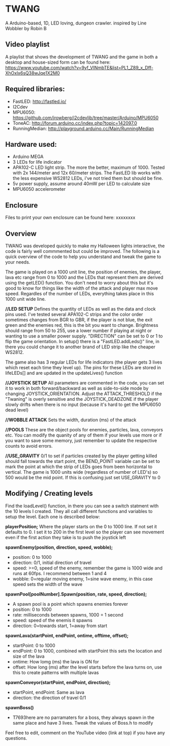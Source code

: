 # TWANG
A Arduino-based, 1D, LED loving, dungeon crawler. inspired by Line Wobbler by Robin B

## Video playlist
A playlist that shows the development of TWANG and the game in both a desktop and house-sized form can be found here: https://www.youtube.com/watch?v=9yf_VINmbTE&list=PL1_Z89_x_Dff-XhOxlx6sQ38wJqe1X2M0

## Required libraries:
* FastLED: http://fastled.io/
* I2Cdev
* MPU6050: https://github.com/jrowberg/i2cdevlib/tree/master/Arduino/MPU6050
* ToneAC: http://forum.arduino.cc/index.php?topic=142097.0
* RunningMedian: http://playground.arduino.cc/Main/RunningMedian

## Hardware used:
* Arduino MEGA
* 3 LEDs for life indicator
* APA102-C LED light strip. The more the better, maximum of 1000. Tested with 2x 144/meter and 12x 60/meter strips. The FastLED lib works with the less expensive WS2812 LEDs, i've not tried them but should be fine.
* 5v power supply, assume around 40mW per LED to calculate size
* MPU6050 accelerometer

## Enclosure
Files to print your own enclosure can be found here: xxxxxxxx

## Overview
TWANG was developed quickly to make my Halloween lights interactive, the code is fairly well commmented but could be improved. The following is a quick overview of the code to help you understand and tweak the game to your needs.

The game is played on a 1000 unit line, the position of enemies, the player, lava etc range from 0 to 1000 and the LEDs that represent them are derived using the getLED() function. You don't need to worry about this but it's good to know for things like the width of the attack and player max move speed. Regardles of the number of LEDs, everything takes place in this 1000 unit wide line.

**//LED SETUP** Defines the quantity of LEDs as well as the data and clock pins used. I've tested several APA102-C strips and the color order sometimes changes from BGR to GBR, if the player is not blue, the exit green and the enemies red, this is the bit you want to change. Brightness should range from 50 to 255, use a lower number if playing at night or wanting to use a smaller power supply. "DIRECTION" can be set to 0 or 1 to flip the game orientation. In setup() there is a "FastLED.addLeds()" line, in there you could change it to another brand of LED strip like the cheaper WS2812.

The game also has 3 regular LEDs for life indicators (the player gets 3 lives which reset each time they level up). The pins for these LEDs are stored in lifeLEDs[] and are updated in the updateLives() function

**//JOYSTICK SETUP** All parameters are commented in the code, you can set it to work in both forward/backward as well as side-to-side mode by changing JOYSTICK_ORIENTATION. Adjust the ATTACK_THRESHOLD if the "Twaning" is overly sensitive and the JOYSTICK_DEADZONE  if the player slowly drifts when there is no input (because it's hard to get the MPU6050 dead level)

**//WOBBLE ATTACK** Sets the width, duration (ms) of the attack

**//POOLS** These are the object pools for enemies, particles, lava, conveyors etc. You can modify the quanity of any of them if your levels use more or if you want to save some memory, just remember to update the respective counts to avoid errors.

**//USE_GRAVITY** 0/1 to set if particles created by the player getting killed should fall towards the start point, the BEND_POINT variable can be set to mark the point at which the strip of LEDs goes from been horizontal to vertical. The game is 1000 units wide (regardless of number of LED's) so 500 would be the mid point. If this is confusing just set USE_GRAVITY to 0

## Modifying / Creating levels
Find the loadLevel() function, in there you can see a switch statment with the 10 levels I created. They all call different functions and variables to setup the level. Each one is described below:

**playerPosition;** Where the player starts on the 0 to 1000 line. If not set it defaults to 0. I set it to 200 in the first level so the player can see movement even if the first action they take is to push the joystick left

**spawnEnemy(position, direction, speed, wobble);**
* position: 0 to 1000
* direction: 0/1, initial direction of travel
* speed: >=0, speed of the enemy, remember the game is 1000 wide and runs at 60fps. I recommend between 1 and 4
* wobble: 0=regular moving enemy, 1=sine wave enemy, in this case speed sets the width of the wave

**spawnPool[poolNumber].Spawn(position, rate, speed, direction);**
* A spawn pool is a point which spawns enemies forever
* position: 0 to 1000
* rate: milliseconds between spawns, 1000 = 1 second
* speed: speed of the enemis it spawns
* direction: 0=towards start, 1=away from start

**spawnLava(startPoint, endPoint, ontime, offtime, offset);**
* startPoint: 0 to 1000
* endPoint: 0 to 1000, combined with startPoint this sets the location and size of the lava
* ontime: How lomg (ms) the lava is ON for
* offset: How long (ms) after the level starts before the lava turns on, use this to create patterns with multiple lavas

**spawnConveyor(startPoint, endPoint, direction);**
* startPoint, endPoint: Same as lava
* direction: the direction of travel 0/1

**spawnBoss()**
* T7693here are no parramaters for a boss, they always spawn in the same place and have 3 lives. Tweak the values of Boss.h to modify

Feel free to edit, comment on the YouTube video (link at top) if you have any questions.